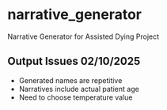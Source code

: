 # narrative_generator
Narrative Generator for Assisted Dying Project
## Output Issues 02/10/2025
- Generated names are repetitive
- Narratives include actual patient age
- Need to choose temperature value
